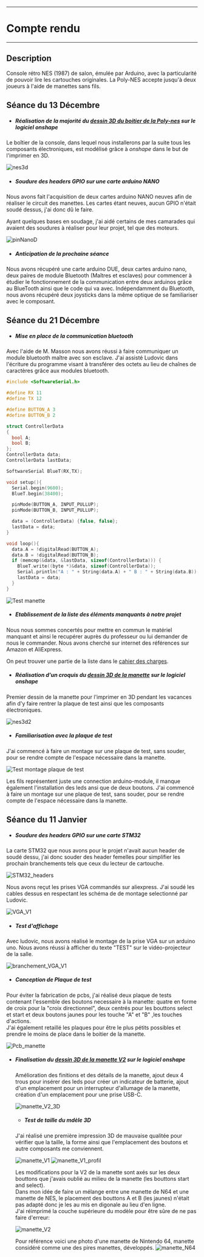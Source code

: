 *******************
# Compte rendu 
*******************

## Description

Console rétro NES (1987) de salon, émulée par Arduino, avec la particularité de pouvoir lire les cartouches originales. La Poly-NES accepte jusqu'à deux joueurs à l'aide de manettes sans fils.

## Séance du 13 Décembre

  - ##### Réalisation de la majorité du [dessin 3D du boitier de la Poly-nes](/boitier) sur le logiciel *onshape*
  Le boîtier de la console, dans lequel nous installerons par la suite tous les composants électroniques, est modélisé grâce à *onshape* dans le but de l'imprimer en 3D.
  
![nes3d](/documentation/Images/nes3d.png)
  
  - ##### Soudure des headers GPIO sur une carte arduino NANO
  Nous avons fait l'acquisition de deux cartes arduino NANO neuves afin de réaliser le circuit des manettes. Les cartes étant neuves, aucun GPIO n'était soudé
 dessus, j'ai donc dû le faire.
 
  Ayant quelques bases en soudage, j'ai aidé certains de mes camarades qui avaient des soudures à réaliser pour leur projet, tel que des moteurs.
  
![pinNanoD](/documentation/Images/pinNanoD.png)

 - ##### Anticipation de la prochaine séance

  Nous avons récupéré une carte arduino DUE, deux cartes arduino nano, deux paires de module Bluetooth (Maîtres et esclaves) pour commencer à étudier le fonctionnement de la communication entre deux arduinos grâce au BlueTooth ainsi que le code qui va avec.
  Indépendamment du Bluetooth, nous avons récupéré deux joysticks dans la même optique de se familiariser avec le composant.

## Séance du 21 Décembre


  - ##### Mise en place de la communication bluetooth
  Avec l'aide de M. Masson nous avons réussi à faire communiquer un module bluetooth maître avec son esclave.
  J'ai assisté Ludovic dans l'écriture du programme visant à transférer des octets au lieu de chaînes de caractères grâce aux modules bluetooth.
  ```cpp
  #include <SoftwareSerial.h>

  #define RX 11
  #define TX 12
  
  #define BUTTON_A 3
  #define BUTTON_B 2
  
  struct ControllerData
  {
    bool A;
    bool B;
  };
  ControllerData data;
  ControllerData lastData;
  
  SoftwareSerial BlueT(RX,TX);
  
  void setup(){
    Serial.begin(9600);
    BlueT.begin(38400);
  
    pinMode(BUTTON_A, INPUT_PULLUP);
    pinMode(BUTTON_B, INPUT_PULLUP);
  
    data = (ControllerData) {false, false};
    lastData = data;
  }
  
  void loop(){
    data.A = !digitalRead(BUTTON_A);
    data.B = !digitalRead(BUTTON_B);
    if (memcmp(&data, &lastData, sizeof(ControllerData))) {
      BlueT.write((byte *)&data, sizeof(ControllerData));
      Serial.println("A : " + String(data.A) + " B : " + String(data.B));
      lastData = data;
    }
  }
  ```

 ![Test manette](/documentation/Images/montageTestManette.png)
  

    
  - ##### Etablissement de la liste des éléments manquants à notre projet
  Nous nous sommes concertés pour mettre en commun le matériel manquant et ainsi le recupérer auprès du professeur ou lui demander de nous le commander.
  Nous avons cherché sur internet des références sur Amazon et AliExpress.
  
  On peut trouver une partie de la liste dans le [cahier des charges](/cahier_des_charges.md).

  - ##### Réalisation d'un croquis du [dessin 3D de la manette](/boitier/manette) sur le logiciel *onshape*
  Premier dessin de la manette pour l'imprimer en 3D pendant les vacances afin d'y faire rentrer la plaque de test ainsi que les composants électroniques.
  
  ![nes3d2](/documentation/Images/nes3d2.png)

  
  - ##### Familiarisation avec la plaque de test
  J'ai commencé à faire un montage sur une plaque de test, sans souder, pour se rendre compte de l'espace nécessaire dans la manette. 

  ![Test montage plaque de test](/documentation/Images/premierMontagePlaqueTest.png)

  Les fils représentent juste une connection arduino-module, il manque également l'installation des leds ansi que de deux boutons.
  J'ai commencé à faire un montage sur une plaque de test, sans souder, pour se rendre compte de l'espace nécessaire dans la manette. 

  ## Séance du 11 Janvier

  - ##### Soudure des headers GPIO sur une carte STM32
  La carte STM32 que nous avons pour le projet n'avait aucun header de soudé dessu, j'ai donc souder des header femelles pour simplifier les prochain branchements tels que ceux du lecteur de cartouche.
  
  ![STM32_headers](/documentation/Images/STM32headers.png)
  
  Nous avons reçut les prises VGA commandés sur aliexpress. J'ai soudé les cables dessus en respectant les schéma de de montage selectionné par Ludovic.
  
  ![VGA_V1](/documentation/Images/VGAV1.png)

  - ##### Test d'affichage
  Avec ludovic, nous avons réalisé le montage de la prise VGA sur un arduino uno. Nous avons réussi à afficher du texte "TEST" sur le vidéo-projecteur de la salle.
  
  ![branchement_VGA_V1](/documentation/Images/branchementVGAV1.png)

  - ##### Conception de Plaque de test
  Pour éviter la fabrication de pcbs, j'ai réalisé deux plaque de tests contenant l'essemble des boutons necessaire à la manette: quatre en forme de croix pour la "croix directionnel", deux centrés pour les bouttons select et start et deux boutons jaunes pour les touche "A" et "B" ,les touches d'actions.\
  J'ai également retaillé les plaques pour être le plus pétits possibles et prendre le moins de place dans le boitier de la manette.
   
  ![Pcb_manette](/documentation/Images/pcbmanette.png)
  
- ##### Finalisation du [dessin 3D de la manette V2](/boitier/manettev2) sur le logiciel *onshape*
  Amélioration des finitions et des détails de la manette, ajout deux 4 trous pour insérer des leds pour créer un indicateur de batterie, ajout d'un emplacement pour un interrupteur d'allumage de la manette, création d'un emplacement pour une prise USB-C.
  
  ![manette_V2_3D](/documentation/Images/manettev23D.png)
    
  - ##### Test de taille du mdèle 3D
  J'ai réalisé une première impression 3D de mauvaise qualitée pour vérifier que la taille, la forme ainsi que l'emplacement des boutons et autre composants me conviennent.

  ![manette_V1](/documentation/Images/manetteV1.png)
  ![manette_V1_profil](/documentation/Images/manetteV1profil.png)
  
  Les modifications pour la V2 de la manette sont axés sur les deux bouttons que j'avais oublié au milieu de la manette (les bouttons start and select). \
  Dans mon idée de faire un mélange entre une manette de N64 et une manette de NES, le placement des bouttons A et B (les jaunes) n'était pas adapté donc je les au mis en digonale au lieu d'en ligne.\
  J'ai réimprimé la couche supérieure du modèle pour être sûre de ne pas faire d'erreur:

  ![manette_V2](/documentation/Images/manetteV2.png)

  Pour référence voici une photo d'une manette de Nintendo 64, manette considéré comme une des pires manettes, développés.
  ![manette_N64](/documentation/Images/manetteN64.png)
